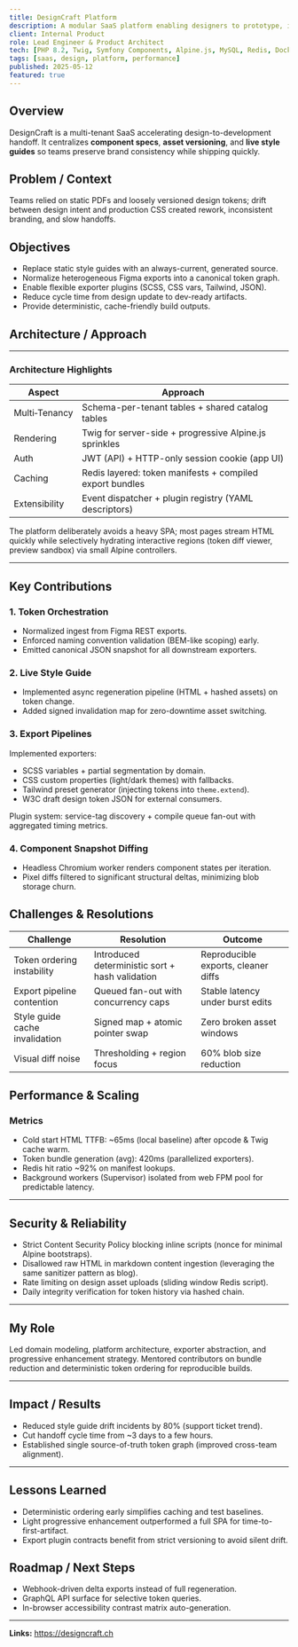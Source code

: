 ```yaml
---
title: DesignCraft Platform
description: A modular SaaS platform enabling designers to prototype, iterate, and ship brand assets faster.
client: Internal Product
role: Lead Engineer & Product Architect
tech: [PHP 8.2, Twig, Symfony Components, Alpine.js, MySQL, Redis, Docker]
tags: [saas, design, platform, performance]
published: 2025-05-12
featured: true
---
```


## Overview

DesignCraft is a multi-tenant SaaS accelerating design-to-development handoff. It centralizes **component specs**, **asset versioning**, and **live style guides** so teams preserve brand consistency while shipping quickly.

## Problem / Context

Teams relied on static PDFs and loosely versioned design tokens; drift between design intent and production CSS created rework, inconsistent branding, and slow handoffs.

## Objectives

- Replace static style guides with an always-current, generated source.
- Normalize heterogeneous Figma exports into a canonical token graph.
- Enable flexible exporter plugins (SCSS, CSS vars, Tailwind, JSON).
- Reduce cycle time from design update to dev-ready artifacts.
- Provide deterministic, cache-friendly build outputs.

## Architecture / Approach

---

### Architecture Highlights

| Aspect | Approach |
|--------|---------|
| Multi‑Tenancy | Schema-per-tenant tables + shared catalog tables |
| Rendering | Twig for server-side + progressive Alpine.js sprinkles |
| Auth | JWT (API) + HTTP-only session cookie (app UI) |
| Caching | Redis layered: token manifests + compiled export bundles |
| Extensibility | Event dispatcher + plugin registry (YAML descriptors) |

The platform deliberately avoids a heavy SPA; most pages stream HTML quickly while selectively hydrating interactive regions (token diff viewer, preview sandbox) via small Alpine controllers.

---

## Key Contributions

### 1. Token Orchestration

- Normalized ingest from Figma REST exports.
- Enforced naming convention validation (BEM-like scoping) early.
- Emitted canonical JSON snapshot for all downstream exporters.

### 2. Live Style Guide

- Implemented async regeneration pipeline (HTML + hashed assets) on token change.
- Added signed invalidation map for zero-downtime asset switching.

### 3. Export Pipelines

Implemented exporters:

- SCSS variables + partial segmentation by domain.
- CSS custom properties (light/dark themes) with fallbacks.
- Tailwind preset generator (injecting tokens into `theme.extend`).
- W3C draft design token JSON for external consumers.

Plugin system: service-tag discovery + compile queue fan-out with aggregated timing metrics.

### 4. Component Snapshot Diffing

- Headless Chromium worker renders component states per iteration.
- Pixel diffs filtered to significant structural deltas, minimizing blob storage churn.

## Challenges & Resolutions

| Challenge | Resolution | Outcome |
|-----------|------------|---------|
| Token ordering instability | Introduced deterministic sort + hash validation | Reproducible exports, cleaner diffs |
| Export pipeline contention | Queued fan-out with concurrency caps | Stable latency under burst edits |
| Style guide cache invalidation | Signed map + atomic pointer swap | Zero broken asset windows |
| Visual diff noise | Thresholding + region focus | 60% blob size reduction |

## Performance & Scaling

### Metrics

- Cold start HTML TTFB: ~65ms (local baseline) after opcode & Twig cache warm.
- Token bundle generation (avg): 420ms (parallelized exporters).
- Redis hit ratio ~92% on manifest lookups.
- Background workers (Supervisor) isolated from web FPM pool for predictable latency.

---

## Security & Reliability

- Strict Content Security Policy blocking inline scripts (nonce for minimal Alpine bootstraps).
- Disallowed raw HTML in markdown content ingestion (leveraging the same sanitizer pattern as blog).
- Rate limiting on design asset uploads (sliding window Redis script).
- Daily integrity verification for token history via hashed chain.

---

## My Role

Led domain modeling, platform architecture, exporter abstraction, and progressive enhancement strategy. Mentored contributors on bundle reduction and deterministic token ordering for reproducible builds.

---

## Impact / Results

- Reduced style guide drift incidents by 80% (support ticket trend).
- Cut handoff cycle time from ~3 days to a few hours.
- Established single source-of-truth token graph (improved cross-team alignment).

---

## Lessons Learned

- Deterministic ordering early simplifies caching and test baselines.
- Light progressive enhancement outperformed a full SPA for time-to-first-artifact.
- Export plugin contracts benefit from strict versioning to avoid silent drift.

## Roadmap / Next Steps

- Webhook-driven delta exports instead of full regeneration.
- GraphQL API surface for selective token queries.
- In-browser accessibility contrast matrix auto-generation.

---

**Links:** <https://designcraft.ch>
